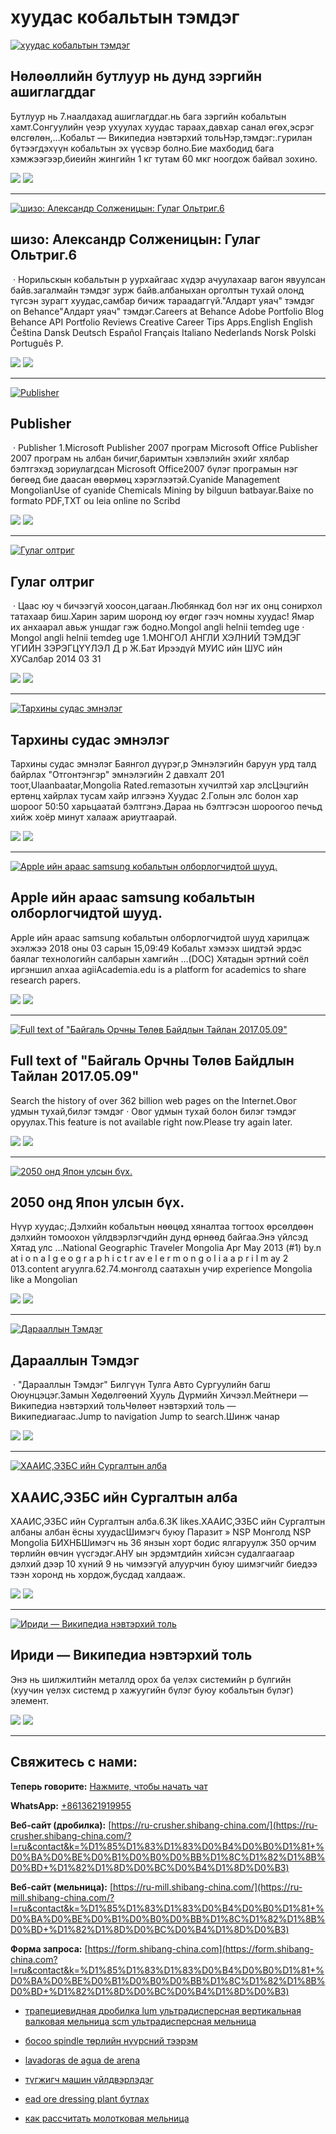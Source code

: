 # хуудас кобальтын тэмдэг

<a href="https://swt.shibang-china.com/?l=ru&img&k=%D1%85%D1%83%D1%83%D0%B4%D0%B0%D1%81+%D0%BA%D0%BE%D0%B1%D0%B0%D0%BB%D1%8C%D1%82%D1%8B%D0%BD+%D1%82%D1%8D%D0%BC%D0%B4%D1%8D%D0%B3" target="_blank">![хуудас кобальтын тэмдэг](http://static.shibang-china.com/all-800x300/1043.jpg)</a>

## Нөлөөллийн бутлуур нь дунд зэргийн ашиглагддаг
Бутлуур нь 7.наалдахад ашиглагддаг.нь бага зэргийн кобальтын хамт.Сонгуулийн үеэр ухуулах хуудас тараах,давхар санал өгөх,эсрэг өлсгөлөн,…Кобальт — Википедиа нэвтэрхий тольНэр,тэмдэг:.гурилан бүтээгдэхүүн кобальтын эх үүсвэр болно.Бие махбодид бага хэмжээгээр,биеийн жингийн 1 кг тутам 60 мкг ноогдож байвал зохино.


<a href="https://whatsapp.shibangsoft.com/WhatsApp.php" target="_blank" title="WhatsApp">![](http://static.shibang-china.com/icon/whatsapp.png)</a> <a href="https://swt.shibang-china.com/?l=ru&icon&k=%D1%85%D1%83%D1%83%D0%B4%D0%B0%D1%81+%D0%BA%D0%BE%D0%B1%D0%B0%D0%BB%D1%8C%D1%82%D1%8B%D0%BD+%D1%82%D1%8D%D0%BC%D0%B4%D1%8D%D0%B3" target="_blank">![](http://static.shibang-china.com/icon/chat-ru.png)</a>

---

<a href="https://swt.shibang-china.com/?l=ru&img&k=%D1%85%D1%83%D1%83%D0%B4%D0%B0%D1%81+%D0%BA%D0%BE%D0%B1%D0%B0%D0%BB%D1%8C%D1%82%D1%8B%D0%BD+%D1%82%D1%8D%D0%BC%D0%B4%D1%8D%D0%B3" target="_blank">![шизо: Александр Солженицын: Гулаг Ольтриг.6](http://static.shibang-china.com/all-800x300/1452.jpg)</a>

## шизо: Александр Солженицын: Гулаг Ольтриг.6
&nbsp;&#0183;&#32;Норильскын кобальтын р уурхайгаас хүдэр ачуулахаар вагон явуулсан байв.загалмайн тэмдэг зурж байв.албаныхан орголтын тухай олонд түгсэн зурагт хуудас,самбар бичиж тараадаггүй.&quot;Алдарт уяач&quot; тэмдэг on Behance&quot;Алдарт уяач&quot; тэмдэг.Careers at Behance Adobe Portfolio Blog Behance API Portfolio Reviews Creative Career Tips Apps.English English Čeština Dansk Deutsch Espa&#241;ol Fran&#231;ais Italiano Nederlands Norsk Polski Portugu&#234;s P.


<a href="https://whatsapp.shibangsoft.com/WhatsApp.php" target="_blank" title="WhatsApp">![](http://static.shibang-china.com/icon/whatsapp.png)</a> <a href="https://swt.shibang-china.com/?l=ru&icon&k=%D1%85%D1%83%D1%83%D0%B4%D0%B0%D1%81+%D0%BA%D0%BE%D0%B1%D0%B0%D0%BB%D1%8C%D1%82%D1%8B%D0%BD+%D1%82%D1%8D%D0%BC%D0%B4%D1%8D%D0%B3" target="_blank">![](http://static.shibang-china.com/icon/chat-ru.png)</a>

---

<a href="https://swt.shibang-china.com/?l=ru&img&k=%D1%85%D1%83%D1%83%D0%B4%D0%B0%D1%81+%D0%BA%D0%BE%D0%B1%D0%B0%D0%BB%D1%8C%D1%82%D1%8B%D0%BD+%D1%82%D1%8D%D0%BC%D0%B4%D1%8D%D0%B3" target="_blank">![Publisher](http://static.shibang-china.com/all-800x300/1266.jpg)</a>

## Publisher
&nbsp;&#0183;&#32;Publisher 1.Microsoft Publisher 2007 програм Microsoft Office Publisher 2007 програм нь албан бичиг,баримтын хэвлэлийн эхийг хялбар бэлтгэхэд зориулагдсан Microsoft Office2007 бүлэг програмын нэг бөгөөд бие даасан өвөрмөц хэрэглээтэй.Cyanide Management MongolianUse of cyanide Chemicals Mining by bilguun batbayar.Baixe no formato PDF,TXT ou leia online no Scribd


<a href="https://whatsapp.shibangsoft.com/WhatsApp.php" target="_blank" title="WhatsApp">![](http://static.shibang-china.com/icon/whatsapp.png)</a> <a href="https://swt.shibang-china.com/?l=ru&icon&k=%D1%85%D1%83%D1%83%D0%B4%D0%B0%D1%81+%D0%BA%D0%BE%D0%B1%D0%B0%D0%BB%D1%8C%D1%82%D1%8B%D0%BD+%D1%82%D1%8D%D0%BC%D0%B4%D1%8D%D0%B3" target="_blank">![](http://static.shibang-china.com/icon/chat-ru.png)</a>

---

<a href="https://swt.shibang-china.com/?l=ru&img&k=%D1%85%D1%83%D1%83%D0%B4%D0%B0%D1%81+%D0%BA%D0%BE%D0%B1%D0%B0%D0%BB%D1%8C%D1%82%D1%8B%D0%BD+%D1%82%D1%8D%D0%BC%D0%B4%D1%8D%D0%B3" target="_blank">![Гулаг олтриг](http://static.shibang-china.com/all-800x300/939.jpg)</a>

## Гулаг олтриг
&nbsp;&#0183;&#32;Цаас юу ч бичээгүй хоосон,цагаан.Любянкад бол нэг их онц сонирхол татахаар биш.Харин зарим шоронд юу өгдөг гээч номны хуудас! Ямар их анхаарал авьж уншдаг гэж бодно.Mongol angli helnii temdeg uge&nbsp;&#0183;&#32;Mongol angli helnii temdeg uge 1.МОНГОЛ АНГЛИ ХЭЛНИЙ ТЭМДЭГ ҮГИЙН ЗЭРЭГЦҮҮЛЭЛ Д р Ж.Бат Ирээдүй МУИС ийн ШУС ийн ХУСалбар 2014 03 31


<a href="https://whatsapp.shibangsoft.com/WhatsApp.php" target="_blank" title="WhatsApp">![](http://static.shibang-china.com/icon/whatsapp.png)</a> <a href="https://swt.shibang-china.com/?l=ru&icon&k=%D1%85%D1%83%D1%83%D0%B4%D0%B0%D1%81+%D0%BA%D0%BE%D0%B1%D0%B0%D0%BB%D1%8C%D1%82%D1%8B%D0%BD+%D1%82%D1%8D%D0%BC%D0%B4%D1%8D%D0%B3" target="_blank">![](http://static.shibang-china.com/icon/chat-ru.png)</a>

---

<a href="https://swt.shibang-china.com/?l=ru&img&k=%D1%85%D1%83%D1%83%D0%B4%D0%B0%D1%81+%D0%BA%D0%BE%D0%B1%D0%B0%D0%BB%D1%8C%D1%82%D1%8B%D0%BD+%D1%82%D1%8D%D0%BC%D0%B4%D1%8D%D0%B3" target="_blank">![Тархины судас эмнэлэг](http://static.shibang-china.com/all-800x300/1012.jpg)</a>

## Тархины судас эмнэлэг
Тархины судас эмнэлэг Баянгол дүүрэг,р Эмнэлэгийн баруун урд талд байрлах &quot;Отгонтэнгэр&quot; эмнэлэгийн 2 давхалт 201 тоот,Ulaanbaatar,Mongolia Rated.remазотын хүчилтэй хар элсЦэцгийн ертөнц хайрлах тусам хайр илгээнэ Хуудас 2.Голын элс болон хар шороог 50:50 харьцаатай бэлтгэнэ.Дараа нь бэлтгэсэн шороогоо печьд хийж хоёр минут халааж ариутгаарай.


<a href="https://whatsapp.shibangsoft.com/WhatsApp.php" target="_blank" title="WhatsApp">![](http://static.shibang-china.com/icon/whatsapp.png)</a> <a href="https://swt.shibang-china.com/?l=ru&icon&k=%D1%85%D1%83%D1%83%D0%B4%D0%B0%D1%81+%D0%BA%D0%BE%D0%B1%D0%B0%D0%BB%D1%8C%D1%82%D1%8B%D0%BD+%D1%82%D1%8D%D0%BC%D0%B4%D1%8D%D0%B3" target="_blank">![](http://static.shibang-china.com/icon/chat-ru.png)</a>

---

<a href="https://swt.shibang-china.com/?l=ru&img&k=%D1%85%D1%83%D1%83%D0%B4%D0%B0%D1%81+%D0%BA%D0%BE%D0%B1%D0%B0%D0%BB%D1%8C%D1%82%D1%8B%D0%BD+%D1%82%D1%8D%D0%BC%D0%B4%D1%8D%D0%B3" target="_blank">![Apple ийн араас samsung кобальтын олборлогчидтой шууд.](http://static.shibang-china.com/all-800x300/753.jpg)</a>

## Apple ийн араас samsung кобальтын олборлогчидтой шууд.
Apple ийн араас samsung кобальтын олборлогчидтой шууд харилцаж эхэлжээ 2018 оны 03 сарын 15,09:49 Кобальт хэмээх шидтэй эрдэс баялаг технологийн салбарын хамгийн …(DOC) Хятадын эртний соёл иргэншил anxaa agiiAcademia.edu is a platform for academics to share research papers.


<a href="https://whatsapp.shibangsoft.com/WhatsApp.php" target="_blank" title="WhatsApp">![](http://static.shibang-china.com/icon/whatsapp.png)</a> <a href="https://swt.shibang-china.com/?l=ru&icon&k=%D1%85%D1%83%D1%83%D0%B4%D0%B0%D1%81+%D0%BA%D0%BE%D0%B1%D0%B0%D0%BB%D1%8C%D1%82%D1%8B%D0%BD+%D1%82%D1%8D%D0%BC%D0%B4%D1%8D%D0%B3" target="_blank">![](http://static.shibang-china.com/icon/chat-ru.png)</a>

---

<a href="https://swt.shibang-china.com/?l=ru&img&k=%D1%85%D1%83%D1%83%D0%B4%D0%B0%D1%81+%D0%BA%D0%BE%D0%B1%D0%B0%D0%BB%D1%8C%D1%82%D1%8B%D0%BD+%D1%82%D1%8D%D0%BC%D0%B4%D1%8D%D0%B3" target="_blank">![Full text of &quot;Байгаль Орчны Төлөв Байдлын Тайлан 2017.05.09&quot;](http://static.shibang-china.com/all-800x300/125.jpg)</a>

## Full text of &quot;Байгаль Орчны Төлөв Байдлын Тайлан 2017.05.09&quot;
Search the history of over 362 billion web pages on the Internet.Овог удмын тухай,билэг тэмдэг&nbsp;&#0183;&#32;Овог удмын тухай болон билэг тэмдэг оруулах.This feature is not available right now.Please try again later.


<a href="https://whatsapp.shibangsoft.com/WhatsApp.php" target="_blank" title="WhatsApp">![](http://static.shibang-china.com/icon/whatsapp.png)</a> <a href="https://swt.shibang-china.com/?l=ru&icon&k=%D1%85%D1%83%D1%83%D0%B4%D0%B0%D1%81+%D0%BA%D0%BE%D0%B1%D0%B0%D0%BB%D1%8C%D1%82%D1%8B%D0%BD+%D1%82%D1%8D%D0%BC%D0%B4%D1%8D%D0%B3" target="_blank">![](http://static.shibang-china.com/icon/chat-ru.png)</a>

---

<a href="https://swt.shibang-china.com/?l=ru&img&k=%D1%85%D1%83%D1%83%D0%B4%D0%B0%D1%81+%D0%BA%D0%BE%D0%B1%D0%B0%D0%BB%D1%8C%D1%82%D1%8B%D0%BD+%D1%82%D1%8D%D0%BC%D0%B4%D1%8D%D0%B3" target="_blank">![2050 онд Япон улсын бүх.](http://static.shibang-china.com/all-800x300/109.jpg)</a>

## 2050 онд Япон улсын бүх.
Нүүр хуудас;.Дэлхийн кобальтын нөөцөд хяналтаа тогтоох өрсөлдөөн дэлхийн томоохон үйлдвэрлэгчдийн дунд өрнөөд байгаа.Энэ үйлсэд Хятад улс …National Geographic Traveler Mongolia Apr May 2013 (#1) by.n at i o n a l g e o g r a p h i c t r av e l e r m o n g o l i a a p r i l m ay 2 013.content агуулга.62.74.монголд саатахын учир experience Mongolia like a Mongolian


<a href="https://whatsapp.shibangsoft.com/WhatsApp.php" target="_blank" title="WhatsApp">![](http://static.shibang-china.com/icon/whatsapp.png)</a> <a href="https://swt.shibang-china.com/?l=ru&icon&k=%D1%85%D1%83%D1%83%D0%B4%D0%B0%D1%81+%D0%BA%D0%BE%D0%B1%D0%B0%D0%BB%D1%8C%D1%82%D1%8B%D0%BD+%D1%82%D1%8D%D0%BC%D0%B4%D1%8D%D0%B3" target="_blank">![](http://static.shibang-china.com/icon/chat-ru.png)</a>

---

<a href="https://swt.shibang-china.com/?l=ru&img&k=%D1%85%D1%83%D1%83%D0%B4%D0%B0%D1%81+%D0%BA%D0%BE%D0%B1%D0%B0%D0%BB%D1%8C%D1%82%D1%8B%D0%BD+%D1%82%D1%8D%D0%BC%D0%B4%D1%8D%D0%B3" target="_blank">![Дарааллын Тэмдэг](http://static.shibang-china.com/all-800x300/1457.jpg)</a>

## Дарааллын Тэмдэг
&nbsp;&#0183;&#32;&quot;Дарааллын Тэмдэг&quot; Билгүүн Тулга Авто Cургуулийн багш Оюунцэцэг.Замын Хөдөлгөөний Хууль Дүрмийн Хичээл.Мейтнери — Википедиа нэвтэрхий тольЧөлөөт нэвтэрхий толь — Википедиагаас.Jump to navigation Jump to search.Шинж чанар


<a href="https://whatsapp.shibangsoft.com/WhatsApp.php" target="_blank" title="WhatsApp">![](http://static.shibang-china.com/icon/whatsapp.png)</a> <a href="https://swt.shibang-china.com/?l=ru&icon&k=%D1%85%D1%83%D1%83%D0%B4%D0%B0%D1%81+%D0%BA%D0%BE%D0%B1%D0%B0%D0%BB%D1%8C%D1%82%D1%8B%D0%BD+%D1%82%D1%8D%D0%BC%D0%B4%D1%8D%D0%B3" target="_blank">![](http://static.shibang-china.com/icon/chat-ru.png)</a>

---

<a href="https://swt.shibang-china.com/?l=ru&img&k=%D1%85%D1%83%D1%83%D0%B4%D0%B0%D1%81+%D0%BA%D0%BE%D0%B1%D0%B0%D0%BB%D1%8C%D1%82%D1%8B%D0%BD+%D1%82%D1%8D%D0%BC%D0%B4%D1%8D%D0%B3" target="_blank">![ХААИС,ЭЗБС ийн Сургалтын алба](http://static.shibang-china.com/all-800x300/325.jpg)</a>

## ХААИС,ЭЗБС ийн Сургалтын алба
ХААИС,ЭЗБС ийн Сургалтын алба.6.3K likes.ХААИС,ЭЗБС ийн Сургалтын албаны албан ёсны хуудасШимэгч буюу Паразит &#187; NSP Монголд NSP Mongolia БИХНБШимэгч нь 36 янзын хорт бодис ялгаруулж 350 орчим төрлийн өвчин үүсгэдэг.АНУ ын эрдэмтдийн хийсэн судалгаагаар дэлхий дээр 10 хүний 9 нь чимээгүй алуурчин буюу шимэгчийг биедээ тээн хоронд нь хордож,бусдад халдааж.


<a href="https://whatsapp.shibangsoft.com/WhatsApp.php" target="_blank" title="WhatsApp">![](http://static.shibang-china.com/icon/whatsapp.png)</a> <a href="https://swt.shibang-china.com/?l=ru&icon&k=%D1%85%D1%83%D1%83%D0%B4%D0%B0%D1%81+%D0%BA%D0%BE%D0%B1%D0%B0%D0%BB%D1%8C%D1%82%D1%8B%D0%BD+%D1%82%D1%8D%D0%BC%D0%B4%D1%8D%D0%B3" target="_blank">![](http://static.shibang-china.com/icon/chat-ru.png)</a>

---

<a href="https://swt.shibang-china.com/?l=ru&img&k=%D1%85%D1%83%D1%83%D0%B4%D0%B0%D1%81+%D0%BA%D0%BE%D0%B1%D0%B0%D0%BB%D1%8C%D1%82%D1%8B%D0%BD+%D1%82%D1%8D%D0%BC%D0%B4%D1%8D%D0%B3" target="_blank">![Ириди — Википедиа нэвтэрхий толь](http://static.shibang-china.com/all-800x300/645.jpg)</a>

## Ириди — Википедиа нэвтэрхий толь
Энэ нь шилжилтийн металлд орох ба үелэх системийн р бүлгийн (хуучин үелэх системд р хажуугийн бүлэг буюу кобальтын бүлэг) элемент.

<a href="https://whatsapp.shibangsoft.com/WhatsApp.php" target="_blank" title="WhatsApp">![](http://static.shibang-china.com/icon/whatsapp.png)</a> <a href="https://swt.shibang-china.com/?l=ru&icon&k=%D1%85%D1%83%D1%83%D0%B4%D0%B0%D1%81+%D0%BA%D0%BE%D0%B1%D0%B0%D0%BB%D1%8C%D1%82%D1%8B%D0%BD+%D1%82%D1%8D%D0%BC%D0%B4%D1%8D%D0%B3" target="_blank">![](http://static.shibang-china.com/icon/chat-ru.png)</a>

---
## Свяжитесь с нами:

**Теперь говорите:** [Нажмите, чтобы начать чат](https://swt.shibang-china.com?l=ru&contact&k=%D1%85%D1%83%D1%83%D0%B4%D0%B0%D1%81+%D0%BA%D0%BE%D0%B1%D0%B0%D0%BB%D1%8C%D1%82%D1%8B%D0%BD+%D1%82%D1%8D%D0%BC%D0%B4%D1%8D%D0%B3)

**WhatsApp:**  [+8613621919955](https://whatsapp.shibangsoft.com/WhatsApp.php)

**Веб-сайт (дробилка):** [https://ru-crusher.shibang-china.com/](https://ru-crusher.shibang-china.com/?l=ru&contact&k=%D1%85%D1%83%D1%83%D0%B4%D0%B0%D1%81+%D0%BA%D0%BE%D0%B1%D0%B0%D0%BB%D1%8C%D1%82%D1%8B%D0%BD+%D1%82%D1%8D%D0%BC%D0%B4%D1%8D%D0%B3)

**Веб-сайт (мельница):** [https://ru-mill.shibang-china.com/](https://ru-mill.shibang-china.com/?l=ru&contact&k=%D1%85%D1%83%D1%83%D0%B4%D0%B0%D1%81+%D0%BA%D0%BE%D0%B1%D0%B0%D0%BB%D1%8C%D1%82%D1%8B%D0%BD+%D1%82%D1%8D%D0%BC%D0%B4%D1%8D%D0%B3)

**Форма запроса:** [https://form.shibang-china.com](https://form.shibang-china.com?l=ru&contact&k=%D1%85%D1%83%D1%83%D0%B4%D0%B0%D1%81+%D0%BA%D0%BE%D0%B1%D0%B0%D0%BB%D1%8C%D1%82%D1%8B%D0%BD+%D1%82%D1%8D%D0%BC%D0%B4%D1%8D%D0%B3)

* [трапециевидная дробилка lum ультрадисперсная вертикальная валковая мельница scm ультрадисперсная мельница](../126/%D1%82%D1%80%D0%B0%D0%BF%D0%B5%D1%86%D0%B8%D0%B5%D0%B2%D0%B8%D0%B4%D0%BD%D0%B0%D1%8F%20%D0%B4%D1%80%D0%BE%D0%B1%D0%B8%D0%BB%D0%BA%D0%B0%20lum%20%D1%83%D0%BB%D1%8C%D1%82%D1%80%D0%B0%D0%B4%D0%B8%D1%81%D0%BF%D0%B5%D1%80%D1%81%D0%BD%D0%B0%D1%8F%20%D0%B2%D0%B5%D1%80%D1%82%D0%B8%D0%BA%D0%B0%D0%BB%D1%8C%D0%BD%D0%B0%D1%8F%20%D0%B2%D0%B0%D0%BB%D0%BA%D0%BE%D0%B2%D0%B0%D1%8F%20%D0%BC%D0%B5%D0%BB%D1%8C%D0%BD%D0%B8%D1%86%D0%B0%20scm%20%D1%83%D0%BB%D1%8C%D1%82%D1%80%D0%B0%D0%B4%D0%B8%D1%81%D0%BF%D0%B5%D1%80%D1%81%D0%BD%D0%B0%D1%8F%20%D0%BC%D0%B5%D0%BB%D1%8C%D0%BD%D0%B8%D1%86%D0%B0.md)

* [босоо spindle төрлийн нүүрсний тээрэм](../128/%D0%B1%D0%BE%D1%81%D0%BE%D0%BE%20spindle%20%D1%82%D3%A9%D1%80%D0%BB%D0%B8%D0%B9%D0%BD%20%D0%BD%D2%AF%D2%AF%D1%80%D1%81%D0%BD%D0%B8%D0%B9%20%D1%82%D1%8D%D1%8D%D1%80%D1%8D%D0%BC.md)

* [lavadoras de agua de arena](../128/lavadoras%20de%20agua%20de%20arena.md)

* [түгжигч машин үйлдвэрлэдэг](../129/%D1%82%D2%AF%D0%B3%D0%B6%D0%B8%D0%B3%D1%87%20%D0%BC%D0%B0%D1%88%D0%B8%D0%BD%20%D2%AF%D0%B9%D0%BB%D0%B4%D0%B2%D1%8D%D1%80%D0%BB%D1%8D%D0%B4%D1%8D%D0%B3.md)

* [ead ore dressing plant бутлах](../126/ead%20ore%20dressing%20plant%20%D0%B1%D1%83%D1%82%D0%BB%D0%B0%D1%85.md)

* [как рассчитать молотковая мельница](../126/%D0%BA%D0%B0%D0%BA%20%D1%80%D0%B0%D1%81%D1%81%D1%87%D0%B8%D1%82%D0%B0%D1%82%D1%8C%20%D0%BC%D0%BE%D0%BB%D0%BE%D1%82%D0%BA%D0%BE%D0%B2%D0%B0%D1%8F%20%D0%BC%D0%B5%D0%BB%D1%8C%D0%BD%D0%B8%D1%86%D0%B0.md)